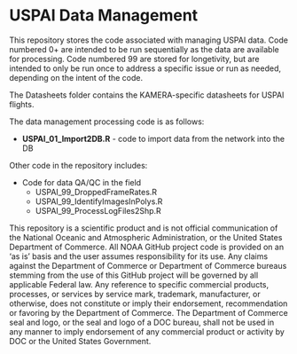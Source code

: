 # USPAI Data Management

This repository stores the code associated with managing USPAI data. Code numbered 0+ are intended to be run sequentially as the data are available for processing. Code numbered 99 are stored for longetivity, but are intended to only be run once to address a specific issue or run as needed, depending on the intent of the code.

The Datasheets folder contains the KAMERA-specific datasheets for USPAI flights.

The data management processing code is as follows:
* **USPAI_01_Import2DB.R** - code to import data from the network into the DB

Other code in the repository includes:
* Code for data QA/QC in the field
	* USPAI_99_DroppedFrameRates.R
	* USPAI_99_IdentifyImagesInPolys.R
	* USPAI_99_ProcessLogFiles2Shp.R

This repository is a scientific product and is not official communication of the National Oceanic and Atmospheric Administration, or the United States Department of Commerce. All NOAA GitHub project code is provided on an ‘as is’ basis and the user assumes responsibility for its use. Any claims against the Department of Commerce or Department of Commerce bureaus stemming from the use of this GitHub project will be governed by all applicable Federal law. Any reference to specific commercial products, processes, or services by service mark, trademark, manufacturer, or otherwise, does not constitute or imply their endorsement, recommendation or favoring by the Department of Commerce. The Department of Commerce seal and logo, or the seal and logo of a DOC bureau, shall not be used in any manner to imply endorsement of any commercial product or activity by DOC or the United States Government.
